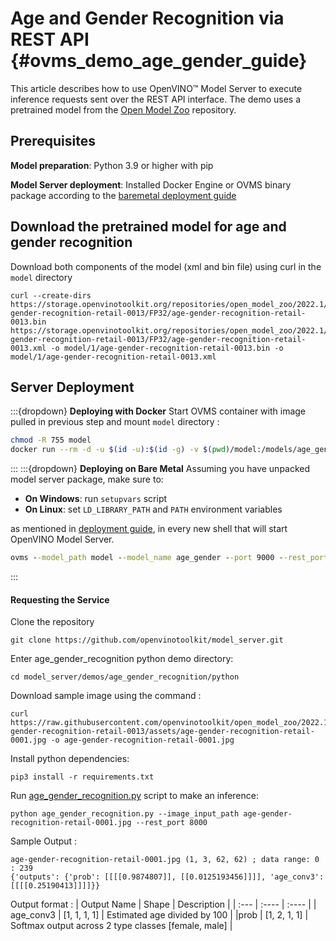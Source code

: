 # Age and Gender Recognition via REST API {#ovms_demo_age_gender_guide}
This article describes how to use OpenVINO&trade; Model Server to execute inference requests sent over the REST API interface. The demo uses a pretrained model from the [Open Model Zoo](https://github.com/openvinotoolkit/open_model_zoo) repository.

## Prerequisites

**Model preparation**: Python 3.9 or higher with pip 

**Model Server deployment**: Installed Docker Engine or OVMS binary package according to the [baremetal deployment guide](../../../docs/deploying_server_baremetal.md)

## Download the pretrained model for age and gender recognition
Download both components of the model (xml and bin file) using curl in the `model` directory

```console
curl --create-dirs https://storage.openvinotoolkit.org/repositories/open_model_zoo/2022.1/models_bin/2/age-gender-recognition-retail-0013/FP32/age-gender-recognition-retail-0013.bin https://storage.openvinotoolkit.org/repositories/open_model_zoo/2022.1/models_bin/2/age-gender-recognition-retail-0013/FP32/age-gender-recognition-retail-0013.xml -o model/1/age-gender-recognition-retail-0013.bin -o model/1/age-gender-recognition-retail-0013.xml
```

## Server Deployment
:::{dropdown} **Deploying with Docker**
Start OVMS container with image pulled in previous step and mount `model` directory :
```bash
chmod -R 755 model
docker run --rm -d -u $(id -u):$(id -g) -v $(pwd)/model:/models/age_gender -p 9000:9000 -p 8000:8000 openvino/model_server:latest --model_path /models/age_gender --model_name age_gender --port 9000 --rest_port 8000
```
:::
:::{dropdown} **Deploying on Bare Metal**
Assuming you have unpacked model server package, make sure to:

- **On Windows**: run `setupvars` script
- **On Linux**: set `LD_LIBRARY_PATH` and `PATH` environment variables

as mentioned in [deployment guide](../../../docs/deploying_server_baremetal.md), in every new shell that will start OpenVINO Model Server.
```bat
ovms --model_path model --model_name age_gender --port 9000 --rest_port 8000
```
:::
#### Requesting the Service
Clone the repository
```console
git clone https://github.com/openvinotoolkit/model_server.git
```

Enter age_gender_recognition python demo directory:
```console
cd model_server/demos/age_gender_recognition/python
```

Download sample image using the command :
```console
curl https://raw.githubusercontent.com/openvinotoolkit/open_model_zoo/2022.1.0/models/intel/age-gender-recognition-retail-0013/assets/age-gender-recognition-retail-0001.jpg -o age-gender-recognition-retail-0001.jpg
```

Install python dependencies:
```console
pip3 install -r requirements.txt
```
Run [age_gender_recognition.py](https://github.com/openvinotoolkit/model_server/blob/releases/2025/2/demos/age_gender_recognition/python/age_gender_recognition.py) script to make an inference:
```console
python age_gender_recognition.py --image_input_path age-gender-recognition-retail-0001.jpg --rest_port 8000
```
Sample Output :
```console
age-gender-recognition-retail-0001.jpg (1, 3, 62, 62) ; data range: 0 : 239
{'outputs': {'prob': [[[[0.9874807]], [[0.0125193456]]]], 'age_conv3': [[[[0.25190413]]]]}}
```
Output format :
| Output Name      | Shape | Description |
| :---        |    :----   | :----    |
| age_conv3   | [1, 1, 1, 1] | Estimated age divided by 100 |
|prob | [1, 2, 1, 1] | Softmax output across 2 type classes [female, male] |
